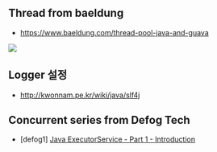 ## Thread from baeldung

- https://www.baeldung.com/thread-pool-java-and-guava

![](https://www.baeldung.com/wp-content/uploads/2016/08/2016-08-10_10-16-52-1024x572.png)

## Logger 설정

- http://kwonnam.pe.kr/wiki/java/slf4j

## Concurrent series from Defog Tech
- [defog1] [Java ExecutorService - Part 1 - Introduction](https://www.youtube.com/watch?v=6Oo-9Can3H8)

